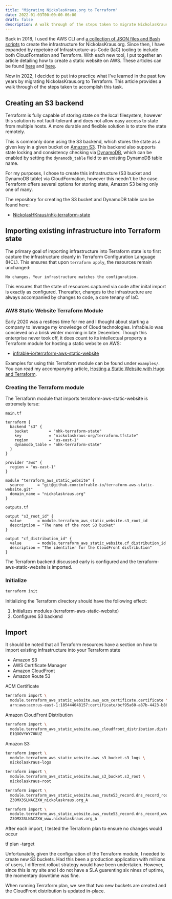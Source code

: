 ```yaml
---
title: "Migrating NickolasKraus.org to Terraform"
date: 2022-01-03T00:00:00-06:00
draft: false
description: A walk through of the steps taken to migrate NickolasKraus.org to Terraform.
---
```


Back in 2018, I used the AWS CLI and [a collection of JSON files and Bash scripts]() to create the infrastructure for NickolasKraus.org. Since then, I have expanded by repetoire of Infrastructure-as-Code (IaC) tooling to include both CloudFormation and Terraform. With each new tool, I put together an article detailing how to create a static website on AWS. These articles can be found [here]() and [here]().

Now in 2022, I decided to put into practice what I've learned in the past few years by migrating NickolasKraus.org to Terraform. This article provides a walk through of the steps taken to accomplish this task.

## Creating an S3 backend

Terraform is fully capable of storing state on the local filesystem, however this solution is not fault-tolerant and does not allow easy access to state from multiple hosts. A more durable and flexible solution is to store the state remotely.

This is commonly done using the S3 backend, which stores the state as a given key in a given bucket on [Amazon S3](https://aws.amazon.com/s3). This backend also supports state locking and consistency checking via [DynamoDB](https://aws.amazon.com/dynamodb), which can be enabled by setting the `dynamodb_table` field to an existing DynamoDB table name.

For my purposes, I chose to create this infrastructure (S3 bucket and DynamoDB table) via CloudFormation, however this needn't be the case. Terraform offers several options for storing state, Amazon S3 being only one of many.

The repository for creating the S3 bucket and DynamoDB table can be found here:
* [NickolasHKraus/nhk-terraform-state](https://github.com/NickolasHKraus/nhk-terraform-state)

## Importing existing infrastructure into Terraform state

The primary goal of importing infrastructure into Terraform state is to first capture the infrastructure cleanly in Terraform Configuration Language (HCL). This ensures that upon `terraform apply`, the resources remain unchanged:

```
No changes. Your infrastructure matches the configuration.
```

This ensures that the state of resources captured via code after inital import is exactly as configured. Thereafter, changes to the infrastructure are always accompanied by changes to code, a core tenany of IaC.

### AWS Static Website Terraform Module

Early 2020 was a restless time for me and I thought about starting a company to leverage my knowledge of Cloud technologies. Infrable.io was concieved on a brisk winter morning in late December. Though this enterprise never took off, it does count to its intellectual property a Terraform module for hosting a static website on AWS:
* [infrable-io/terraform-aws-static-website](https://github.com/infrable-io/terraform-aws-static-website)

Examples for using this Terraform module can be found under `examples/`. You can read my accompanying article, [Hosting a Static Website with Hugo and Terraform]().

### Creating the Terraform module

The Terraform module that imports terraform-aws-static-website is extremely terse:

`main.tf`

```hcl
terraform {
  backend "s3" {
    bucket         = "nhk-terraform-state"
    key            = "nickolaskraus-org/terraform.tfstate"
    region         = "us-east-1"
    dynamodb_table = "nhk-terraform-state"
  }
}

provider "aws" {
  region = "us-east-1"
}

module "terraform_aws_static_website" {
  source      = "git@github.com:infrable-io/terraform-aws-static-website.git"
  domain_name = "nickolaskraus.org"
}
```

`outputs.tf`

```hcl
output "s3_root_id" {
  value       = module.terraform_aws_static_website.s3_root_id
  description = "The name of the root S3 bucket"
}

output "cf_distribution_id" {
  value       = module.terraform_aws_static_website.cf_distribution_id
  description = "The identifier for the CloudFront distribution"
}
```

The Terraform backend discussed early is configured and the terraform-aws-static-website is imported.

### Initialize

```bash
terraform init
```

Initializing the Terraform directory should have the following effect:
1. Initializes modules (terraform-aws-static-website)
2. Configures S3 backend

## Import

It should be noted that all Terraform resources have a section on how to import existing infrastructure into your Terraform state
* Amazon S3
* AWS Certificate Manager
* Amazon CloudFront
* Amazon Route 53

ACM Certificate

```bash
terraform import \
  module.terraform_aws_static_website.aws_acm_certificate.certificate \
  arn:aws:acm:us-east-1:185444048157:certificate/bcf95a60-a87b-4423-b860-6a5924fead18
```

Amazon CloudFront Distribution

```bash
terraform import \
  module.terraform_aws_static_website.aws_cloudfront_distribution.distribution \
  E1QOOVYWY70KUZ
```

Amazon S3

```bash
terraform import \
  module.terraform_aws_static_website.aws_s3_bucket.s3_logs \
  nickolaskraus-logs
```

```bash
terraform import \
  module.terraform_aws_static_website.aws_s3_bucket.s3_root \
  nickolaskraus-root
```

```bash
terraform import \
  module.terraform_aws_static_website.aws_route53_record.dns_record_root \
  Z3OMX3SLNACZXW_nickolaskraus.org_A
```

```bash
terraform import \
  module.terraform_aws_static_website.aws_route53_record.dns_record_www \
  Z3OMX3SLNACZXW_www.nickolaskraus.org_A
```

After each import, I tested the Terraform plan to ensure no changes would occur

tf plan -target <resource>


Unfortunately, given the configuration of the Terraform module, I needed to create new S3 buckets. Had this been a production application with millions of users, I different rollout strategy would have been undertaken. However, since this is my site and I do not have a SLA guarenting six nines of uptime, the momentary downtime was fine.

When running Terraform plan, we see that two new buckets are created and the CloudFront distribution is updated in-place.
